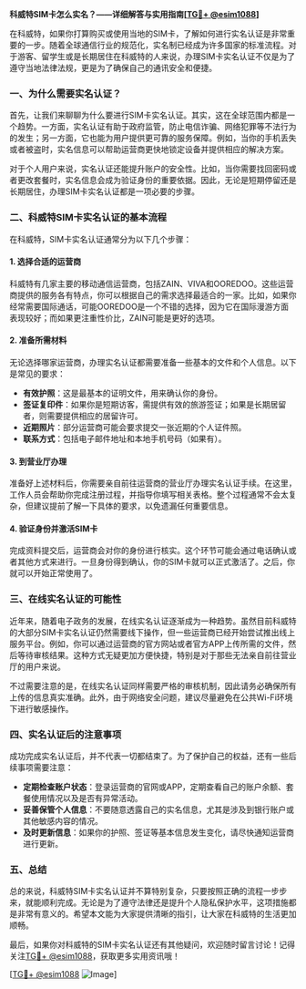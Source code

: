 **科威特SIM卡怎么实名？——详细解答与实用指南[[TG💪+ @esim1088](https://t.me/s/esim1088)]**

在科威特，如果你打算购买或使用当地的SIM卡，了解如何进行实名认证是非常重要的一步。随着全球通信行业的规范化，实名制已经成为许多国家的标准流程。对于游客、留学生或是长期居住在科威特的人来说，办理SIM卡实名认证不仅是为了遵守当地法律法规，更是为了确保自己的通讯安全和便捷。

### 一、为什么需要实名认证？

首先，让我们来聊聊为什么要进行SIM卡实名认证。其实，这在全球范围内都是一个趋势。一方面，实名认证有助于政府监管，防止电信诈骗、网络犯罪等不法行为的发生；另一方面，它也能为用户提供更可靠的服务保障。例如，当你的手机丢失或者被盗时，实名信息可以帮助运营商更快地锁定设备并提供相应的解决方案。

对于个人用户来说，实名认证还能提升账户的安全性。比如，当你需要找回密码或者更改套餐时，实名信息会成为验证身份的重要依据。因此，无论是短期停留还是长期居住，办理SIM卡实名认证都是一项必要的步骤。

### 二、科威特SIM卡实名认证的基本流程

在科威特，SIM卡实名认证通常分为以下几个步骤：

#### 1. 选择合适的运营商

科威特有几家主要的移动通信运营商，包括ZAIN、VIVA和OOREDOO。这些运营商提供的服务各有特点，你可以根据自己的需求选择最适合的一家。比如，如果你经常需要国际通话，可能OOREDOO是一个不错的选择，因为它在国际漫游方面表现较好；而如果更注重性价比，ZAIN可能是更好的选项。

#### 2. 准备所需材料

无论选择哪家运营商，办理实名认证都需要准备一些基本的文件和个人信息。以下是常见的要求：

- **有效护照**：这是最基本的证明文件，用来确认你的身份。
- **签证复印件**：如果你是短期访客，需提供有效的旅游签证；如果是长期居留者，则需要提供相应的居留许可。
- **近期照片**：部分运营商可能会要求提交一张近期的个人证件照。
- **联系方式**：包括电子邮件地址和本地手机号码（如果有）。

#### 3. 到营业厅办理

准备好上述材料后，你需要亲自前往运营商的营业厅办理实名认证手续。在这里，工作人员会帮助你完成注册过程，并指导你填写相关表格。整个过程通常不会太复杂，但建议提前了解一下具体的要求，以免遗漏任何重要信息。

#### 4. 验证身份并激活SIM卡

完成资料提交后，运营商会对你的身份进行核实。这个环节可能会通过电话确认或者其他方式来进行。一旦身份得到确认，你的SIM卡就可以正式激活了。之后，你就可以开始正常使用了。

### 三、在线实名认证的可能性

近年来，随着电子政务的发展，在线实名认证逐渐成为一种趋势。虽然目前科威特的大部分SIM卡实名认证仍然需要线下操作，但一些运营商已经开始尝试推出线上服务平台。例如，你可以通过运营商的官方网站或者官方APP上传所需的文件，然后等待审核结果。这种方式无疑更加方便快捷，特别是对于那些无法亲自前往营业厅的用户来说。

不过需要注意的是，在线实名认证同样需要严格的审核机制，因此请务必确保所有上传的信息真实准确。此外，由于网络安全问题，建议尽量避免在公共Wi-Fi环境下进行敏感操作。

### 四、实名认证后的注意事项

成功完成实名认证后，并不代表一切都结束了。为了保护自己的权益，还有一些后续事项需要注意：

- **定期检查账户状态**：登录运营商的官网或APP，定期查看自己的账户余额、套餐使用情况以及是否有异常活动。
- **妥善保管个人信息**：不要随意透露自己的实名信息，尤其是涉及到银行账户或其他敏感内容的情况。
- **及时更新信息**：如果你的护照、签证等基本信息发生变化，请尽快通知运营商进行更新。

### 五、总结

总的来说，科威特SIM卡实名认证并不算特别复杂，只要按照正确的流程一步步来，就能顺利完成。无论是为了遵守法律还是提升个人隐私保护水平，这项措施都是非常有意义的。希望本文能为大家提供清晰的指引，让大家在科威特的生活更加顺畅。

最后，如果你对科威特的SIM卡实名认证还有其他疑问，欢迎随时留言讨论！记得关注[TG💪+ @esim1088](https://t.me/s/esim1088)，获取更多实用资讯哦！

[[TG💪+ @esim1088](https://t.me/s/esim1088) ![Image](https://i.postimg.cc/4NQfJmqS/Snipaste-2025-05-13-00-14-12.png)]